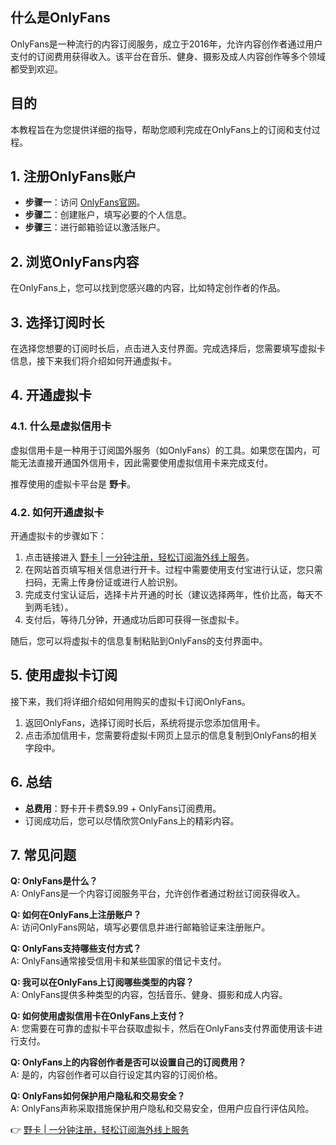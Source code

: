 ## 什么是OnlyFans

OnlyFans是一种流行的内容订阅服务，成立于2016年，允许内容创作者通过用户支付的订阅费用获得收入。该平台在音乐、健身、摄影及成人内容创作等多个领域都受到欢迎。

## 目的

本教程旨在为您提供详细的指导，帮助您顺利完成在OnlyFans上的订阅和支付过程。

## 1. 注册OnlyFans账户

- **步骤一**：访问 [OnlyFans官网](https://onlyfans.com/)。
- **步骤二**：创建账户，填写必要的个人信息。
- **步骤三**：进行邮箱验证以激活账户。

## 2. 浏览OnlyFans内容

在OnlyFans上，您可以找到您感兴趣的内容，比如特定创作者的作品。

## 3. 选择订阅时长

在选择您想要的订阅时长后，点击进入支付界面。完成选择后，您需要填写虚拟卡信息，接下来我们将介绍如何开通虚拟卡。

## 4. 开通虚拟卡

### 4.1. 什么是虚拟信用卡

虚拟信用卡是一种用于订阅国外服务（如OnlyFans）的工具。如果您在国内，可能无法直接开通国外信用卡，因此需要使用虚拟信用卡来完成支付。

推荐使用的虚拟卡平台是 **野卡**。

### 4.2. 如何开通虚拟卡

开通虚拟卡的步骤如下：

1. 点击链接进入 [野卡 | 一分钟注册，轻松订阅海外线上服务](https://bit.ly/bewildcard)。
2. 在网站首页填写相关信息进行开卡。过程中需要使用支付宝进行认证，您只需扫码，无需上传身份证或进行人脸识别。
3. 完成支付宝认证后，选择卡片开通的时长（建议选择两年，性价比高，每天不到两毛钱）。
4. 支付后，等待几分钟，开通成功后即可获得一张虚拟卡。

随后，您可以将虚拟卡的信息复制粘贴到OnlyFans的支付界面中。

## 5. 使用虚拟卡订阅

接下来，我们将详细介绍如何用购买的虚拟卡订阅OnlyFans。

1. 返回OnlyFans，选择订阅时长后，系统将提示您添加信用卡。
2. 点击添加信用卡，您需要将虚拟卡网页上显示的信息复制到OnlyFans的相关字段中。

## 6. 总结

- **总费用**：野卡开卡费$9.99 + OnlyFans订阅费用。
- 订阅成功后，您可以尽情欣赏OnlyFans上的精彩内容。

## 7. 常见问题

**Q: OnlyFans是什么？**  
A: OnlyFans是一个内容订阅服务平台，允许创作者通过粉丝订阅获得收入。

**Q: 如何在OnlyFans上注册账户？**  
A: 访问OnlyFans网站，填写必要信息并进行邮箱验证来注册账户。

**Q: OnlyFans支持哪些支付方式？**  
A: OnlyFans通常接受信用卡和某些国家的借记卡支付。

**Q: 我可以在OnlyFans上订阅哪些类型的内容？**  
A: OnlyFans提供多种类型的内容，包括音乐、健身、摄影和成人内容。

**Q: 如何使用虚拟信用卡在OnlyFans上支付？**  
A: 您需要在可靠的虚拟卡平台获取虚拟卡，然后在OnlyFans支付界面使用该卡进行支付。

**Q: OnlyFans上的内容创作者是否可以设置自己的订阅费用？**  
A: 是的，内容创作者可以自行设定其内容的订阅价格。

**Q: OnlyFans如何保护用户隐私和交易安全？**  
A: OnlyFans声称采取措施保护用户隐私和交易安全，但用户应自行评估风险。

👉 [野卡 | 一分钟注册，轻松订阅海外线上服务](https://bit.ly/bewildcard)